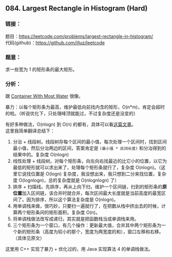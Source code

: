## 084. Largest Rectangle in Histogram (Hard)  
  
### **链接**：  
题目：https://leetcode.com/problems/largest-rectangle-in-histogram/  
代码(github)：https://github.com/illuz/leetcode  
  
### **题意**：  
求一些宽为 1 的矩形条的最大矩形。  
  
### **分析**：  
  
跟 [Container With Most Water](./solutions/011.Container_With_Most_Water) 很像。  
  
暴力：以每个矩形条为最高，维护最低向前找内含的矩形，O(n*m)，肯定会超时的啦。（听说优化下，只处理峰顶就能过，不过复杂度还是没变的）  
  
有好多种做法，O(nlogn) 到 O(n) 的都有，具体可以看[这篇文章](http://blog.csdn.net/arbuckle/article/details/710988)。  
这里我简单翻译总结下：  
  
1. 分治 + 线段树。线段树存每个区间的最小值，每次处理一个区间时，找到区间最小值，然后分治两边的区间，答案肯定是 `(最小值 * 区间长度)` 和分治得到的结果中的。复杂度 O(nlogn)  
2. 线性处理 + 线段树。对每个矩形条，向左向右找最近的比它小的位置，以它为最低的矩形就可以求出来了，处理每个矩形条就行了，复杂度 O(nlogn)。（这里它说找位置是 O(logn) 复杂度，我没想出来，我只想到二分来找位置，复杂度 O(lognlogn)，总的复杂度就是 O(nlognlogn) 了）  
3. 排序 + 扫描线。先排序，再从上向下扫，维护一个区间链，扫到的矩形条的**原位置**加入区间链，该合并时就合并，每次区间最大长度就是当前高度的最宽区间了。因为排序，所以这个算法复杂度是 O(nlogn)。  
4. 用单调栈来做，很巧妙，只要扫一遍就行了，在把数从栈中挤出去的时候，计算两个矩形条间的矩形面积。复杂度 O(n)。  
5. 将单调栈做法改写成递归，其实就是把函数栈当成单调栈来用。  
6. 三个矩形条为一个窗口，有几个操作：更新最大值，合并其中两个矩形条为一个新的矩形条（高度为较小的那个，宽度为两宽度的和），窗口左移和右移。（具体见原文）  

这里用 C++ 实现了暴力 + 优化过的，用 Java 实现算法 4 的单调栈做法。
